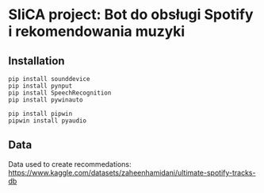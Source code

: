 # SIiCA project: Bot do obsługi Spotify i rekomendowania muzyki

## Installation

```
pip install sounddevice
pip install pynput
pip install SpeechRecognition
pip install pywinauto

pip install pipwin
pipwin install pyaudio
```

## Data

Data used to create recommedations: <https://www.kaggle.com/datasets/zaheenhamidani/ultimate-spotify-tracks-db>
